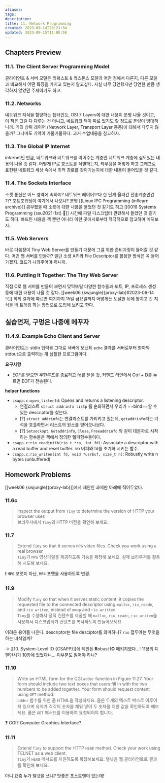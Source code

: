 ```yaml
---
aliases: 
tags: 
description:
title: 11. Network Programming
created: 2023-09-14T20:21:34
updated: 2023-09-15T11:00:58
---
```


## Chapters Preview

### 11.1. The Client Server Programming Model

클라이언트 & 서버 모델은 리퀘스트 & 리스폰스 모델과 어떤 점에서 다른지, 다른 모델과 비교해서 어떤 특징을 가지고 있는지 알고싶다. 사실 너무 당연했지만 당연한 만큼 생각하지 않았던 주제이기도 하고.

### 11.2. Networks

네트워크 지식을 함양하는 챕터인듯, OSI 7 Layers에 대한 내용이 분명 나올 것이고, 이 책은 그걸 다 다루는 건 아니고, 네트워크 책이 따로 있기도 할 정도로 분량이 방대하니까. 거의 상위 레이어 (Network Layer, Transport Layer 등등)에 대해서 다루지 않을까? 그나마도 기억이 가물가물하다. 과거 수업내용을 참고하자.

### 11.3. The Global IP Internet

*Inter*net인 만큼, 네트워크와 네트워크를 이어주는 계층인 네트워크 계층에 심도있는 내용이 나올 것 같다. 어떻게 IP로 호스트를 식별하는지, 라우팅을 어떻게 하고 그래프로 표현된 네트워크 세상 속에서 최적 경로를 찾아가는지에 대한 내용이 들어있을 것 같다.

### 11.4. The Sockets Interface

소켓 통신은 어느 영역에 속하지? 네트워크 레이어보다 한 단계 올라간 전송계층인건가? 포트포워딩이 여기에서 나오나? 분명 [[Linux IPC Programming {inflearn archive}]] 공부했을 때 소켓에 대한 내용을 들었던 것 같기도 하고 [[0016 Systems Programming {ssu2021-1st} 🐼]] 시간에 파일 디스크립터 관련해서 들었던 것 같기도 하다. 빠뜨린 내용을 책 뿐만 아니라 이런 곳에서로부터 적극적으로 참고하여 메꿔보자.

### 11.5. Web Servers

바로 다음장이 Tiny Web Server를 만들기 때문에 그걸 위한 준비과정이 들어갈 것 같다. 어떤 웹 서버를 만들까? 일단 소켓 API와 File Descriptor를 활용한 방식은 꼭 들어가겠지. 코드가 나와주어야 하니까.

### 11.6. Puttling It Together: The Tiny Web Server

직접 C로 웹 서버를 만들어 보면서 맞딱뜨릴 다양한 함수들과 포트, IP, 프로세스 생성 등에 대한 내용이 나올 것 같다. [[week06 {swjungle}{proxy-lab}#2023-09-14 목]] 회의 결과에 따르면 여기까지 15일 금요일까지 어떻게든 도달한 뒤에 놓치고 간 지식을 백 트래킹 하는 방법으로 도입해 보려고 한다. 

## 실습먼저, 구멍은 나중에 메꾸자

### 11.4.9. Example Echo Client and Server

클라이언트는 stdin 입력을 그대로 서버에 보낸뒤 `echo` 결과를 서버로부터 받아와 stdout으로 출력하는 개 심플한 프로그램이다. 

**요구사항**

- EOF를 받으면 무한루프를 종료하고 fd를 닫을 것, 커맨드 라인에서 Ctrl + D를 누르면 EOF가 전송된다.

**helper functions**

- `csapp.c:open_listenfd`: Opens and returns a listening descriptor. 
	- 연결리스트 `struct addrinfo listp` 를 순회하면서 우리가 ==bind==할 수 있는 descriptor를 찾는다.
	- [?] `struct addrinfo`는 연결리스트를 가리키고 있는데, `getaddrinfo`라는 녀석을 호출하면서 리스트의 원소를 얻어오나보다.
	- [?] `Setsockopt`, `Getaddrinfo`, `Close`, `Freeaddrinfo` 와 같이 대문자로 시작하는 함수들은 책에서 정의한 헬퍼함수들이다.
- `csapp.c:rio_readinitb(rio_t *rp, int fd)`: Associate a descriptor with a read buffer and reset buffer. rio 버퍼와 fd를 초기화 시키는 함수.
- `csapp.c:rio_writen(int fd, void *usrbuf, size_t n)`: Robustly write n bytes (unbuffered)

## Homework Problems

[[week06 {swjungle}{proxy-lab}]]에서 제안한 과제만 아래에 적어두었다.

### 11.6c

> Inspect the output from `Tiny` to determine the version of HTTP your browser uses  
> 브라우저에서 `Tiny`의 HTTP 버전을 확인해 보세요.

### 11.7

> Extend `Tiny` so that it serves `MPG` video files. Check you work using a real browser  
> `Tiny`가 `MPG` 영상파일을 제공하도록 기능을 확장해 보세요. 실제 브라우저를 활용해 시도해 보세요.

❗️ `MPG` 포맷이 아닌, `MP4` 포맷을 사용하도록 변경.

### 11.9

> Modify `Tiny` so that when it serves static content, it copies the requested file to the connected descriptor using `malloc`, `rio_readn`, and `rio_writen`, instead of `mmap` and `rio_written`.  
> `Tiny`를 수정해서 정적 컨텐츠를 제공할 때 `malloc`, `rio_readn`, `rio_writen`을 사용해서 디스크립터가 컨텐츠를 복사하도록 만들어보세요.

어려운 용어들 나온다. descriptor는 file desciptor를 의미하나? `rio` 접두어는 무엇을 하는 녀석일까?

→ [[10. System-Level IO {CSAPP}]]에 제안된 **R**obust **IO** 패키지였다...! 11장의 디펜던시가 10장에 있었다니... 이부분도 읽어야 하나?

### 11.10

> Write an HTML form for the CGI `adder` function in Figure 11.27. Your form should include two text boxes that users fill in with the two numbers to be added together. Your form should request content using `GET` method.  
> `adder` 함수를 위한 폼 HTML을 작성하세요. 폼은 두개의 텍스트 박스로 이루어져 있으며 유저가 각각의 숫자를 채워 넣어 두 숫자를 더한 값을 확인하도록 해보세요. 폼은 `GET` 메서드를 이용하여 요청되어야 합니다.

❓ CGI? Computer Graphics Interface?

### 11.11

> Extend `Tiny` to support the HTTP `HEAD` method. Check your work using TELNET as a web client.  
> `Tiny`가 `HEAD` 메서드를 지원하도록 확장해보세요. 텔넷을 웹 클라이언트로 결과를 확인해 보세요. 

아니 요즘 누가 텔넷을 쓰냐? 맛좋은 포스트맨이 있는데!
